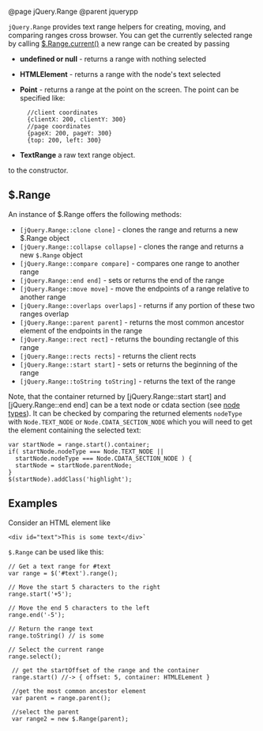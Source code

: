 @page jQuery.Range
@parent jquerypp

`jQuery.Range` provides text range helpers for creating, moving, and comparing ranges cross browser. You can get the currently selected range by calling [$.Range.current()](jQuery.Range.static.current) a new range can be created by passing

- __undefined or null__ - returns a range with nothing selected
- __HTMLElement__ - returns a range with the node's text selected
- __Point__ - returns a range at the point on the screen.  The point can be specified like:

        //client coordinates
        {clientX: 200, clientY: 300}
        //page coordinates
        {pageX: 200, pageY: 300}
        {top: 200, left: 300}

- __TextRange__ a raw text range object.

to the constructor.

## $.Range

An instance of $.Range offers the following methods:

* `[jQuery.Range::clone clone]` - clones the range and returns a new $.Range object
* `[jQuery.Range::collapse collapse]` - clones the range and returns a new `$.Range` object
* `[jQuery.Range::compare compare]` - compares one range to another range
* `[jQuery.Range::end end]` - sets or returns the end of the range
* `[jQuery.Range::move move]` - move the endpoints of a range relative to another range
* `[jQuery.Range::overlaps overlaps]` - returns if any portion of these two ranges overlap
* `[jQuery.Range::parent parent]` - returns the most common ancestor element of the endpoints in the range
* `[jQuery.Range::rect rect]` - returns the bounding rectangle of this range
* `[jQuery.Range::rects rects]` - returns the client rects
* `[jQuery.Range::start start]` - sets or returns the beginning of the range
* `[jQuery.Range::toString toString]` - returns the text of the range

Note, that the container returned by [jQuery.Range::start start] and [jQuery.Range::end end] can be a text node or cdata section (see [node types](https://developer.mozilla.org/en/nodeType)). It can be checked by comparing the returned elements `nodeType` with `Node.TEXT_NODE` or `Node.CDATA_SECTION_NODE` which you will need to get the element containing the selected text:

    var startNode = range.start().container;
    if( startNode.nodeType === Node.TEXT_NODE ||
      startNode.nodeType === Node.CDATA_SECTION_NODE ) {
      startNode = startNode.parentNode;
    }
    $(startNode).addClass('highlight');

## Examples

Consider an HTML element like

    <div id="text">This is some text</div>`

`$.Range` can be used like this:

    // Get a text range for #text
    var range = $('#text').range();

    // Move the start 5 characters to the right
    range.start('+5');

    // Move the end 5 characters to the left
    range.end('-5');

    // Return the range text
    range.toString() // is some

    // Select the current range
    range.select();

     // get the startOffset of the range and the container
     range.start() //-> { offset: 5, container: HTMLELement }

     //get the most common ancestor element
     var parent = range.parent();
     
     //select the parent
     var range2 = new $.Range(parent);
